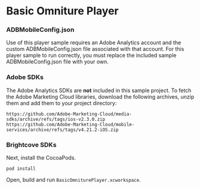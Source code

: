 # Basic Omniture Player

### ADBMobileConfig.json

Use of this player sample requires an Adobe Analytics account and the custom ADBMobileConfig.json file associated with that account. For this player sample to run correctly, you must replace the included sample ADBMobileConfig.json file with your own.

### Adobe SDKs

The Adobe Analytics SDKs are **not** included in this sample project. To fetch the Adobe Marketing Cloud libraries, download the following archives, unzip them and add them to your project directory:

```
https://github.com/Adobe-Marketing-Cloud/media-sdks/archive/refs/tags/ios-v2.3.0.zip
https://github.com/Adobe-Marketing-Cloud/mobile-services/archive/refs/tags/v4.21.2-iOS.zip
```

### Brightcove SDKs

Next, install the CocoaPods.

```
pod install
```

Open, build and run `BasicOmniturePlayer.xcworkspace`.
